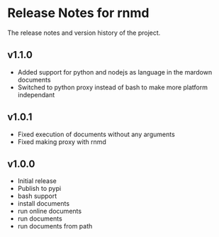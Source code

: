 # Release Notes for rnmd

The release notes and version history of the project.

## v1.1.0

- Added support for python and nodejs as language in the mardown documents
- Switched to python proxy instead of bash to make more platform independant

## v1.0.1

- Fixed execution of documents without any arguments
- Fixed making proxy with rnmd

## v1.0.0

- Initial release
- Publish to pypi
- bash support  
- install documents  
- run online documents
- run documents  
- run documents from path  
